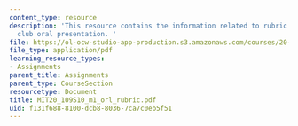```yaml
---
content_type: resource
description: 'This resource contains the information related to rubric for journal
  club oral presentation. '
file: https://ol-ocw-studio-app-production.s3.amazonaws.com/courses/20-109-laboratory-fundamentals-in-biological-engineering-spring-2010/f131f6888100dcb880367ca7c0eb5f51_MIT20_109S10_m1_orl_rubric.pdf
file_type: application/pdf
learning_resource_types:
- Assignments
parent_title: Assignments
parent_type: CourseSection
resourcetype: Document
title: MIT20_109S10_m1_orl_rubric.pdf
uid: f131f688-8100-dcb8-8036-7ca7c0eb5f51
---
```

